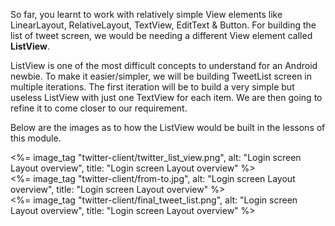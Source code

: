 
So far, you learnt to work with relatively simple View elements like LinearLayout, RelativeLayout, TextView, EditText & Button. For building the list of tweet screen, we would be needing a different View element called **ListView**.

ListView is one of the most difficult concepts to understand for an Android newbie. To make it easier/simpler, we will be building TweetList screen in multiple iterations. The first iteration will be to build a very simple but useless ListView with just one TextView for each item. We are then going to refine it to come closer to our requirement. 

Below are the images as to how the ListView would be built in the lessons of this module.

<div style="clear:both"></div>
<div class="row-fluid">
	<div class="span5">
		<%= image_tag "twitter-client/twitter_list_view.png", alt: "Login screen Layout overview", title: "Login screen Layout overview" %>
	</div>
	<div class="span2">
		<div class="vertical-align-me">
			<%= image_tag "twitter-client/from-to.jpg", alt: "Login screen Layout overview", title: "Login screen Layout overview" %>
		</div>
	</div>
	<div class="span5">
		<div class="vertical-align-me">
			<%= image_tag "twitter-client/final_tweet_list.png", alt: "Login screen Layout overview", title: "Login screen Layout overview" %>
		</div>
	</div>
</div>
